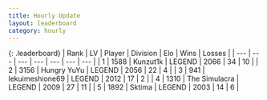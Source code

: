 ```yaml
---
title: Hourly Update
layout: leaderboard
category: hourly
---
```


{: .leaderboard}
| Rank | LV | Player | Division | Elo | Wins | Losses |
| --- | --- | --- | --- | --- | --- | --- |
| <span data-change="0">1</span> | 1588 | <span title="ID: 392407">Kunzut1k</span> | LEGEND | <span data-change="-6">2066</span> | <span data-change="1">34</span> | <span data-change="1">10</span> |
| <span data-change="0">2</span> | 3156 | <span title="ID: 164871">Hungry YuYu</span> | LEGEND | <span data-change="26">2056</span> | <span data-change="3">22</span> | <span data-change="0">4</span> |
| <span data-change="0">3</span> | 941 | <span title="ID: 562775">lekuimeshione69</span> | LEGEND | <span data-change="-9">2012</span> | <span data-change="0">17</span> | <span data-change="1">2</span> |
| <span data-change="0">4</span> | 1310 | <span title="ID: 366840">The Simulacra</span> | LEGEND | <span data-change="-9">2009</span> | <span data-change="2">27</span> | <span data-change="3">11</span> |
| <span data-change="0">5</span> | 1892 | <span title="ID: 353063">Sktima</span> | LEGEND | <span data-change="0">2003</span> | <span data-change="0">14</span> | <span data-change="0">6</span> |